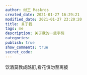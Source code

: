 ```yaml
---
author: 纣王 Maskros
created_date: 2021-01-27 16:29:21
modified_date: 2021-01-27 23:20:20
title: 关于我
tags: me
description: 关于我的一些事情
categories:
publish: true
show_comments: true
secret_code:
---
```

饮酒莫教成酩酊,看花慎勿至离披
